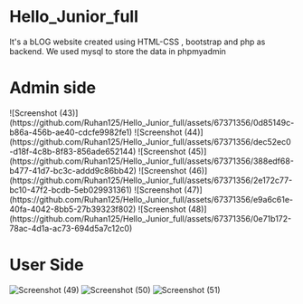# Hello_Junior_full
It's a bLOG website created using HTML-CSS , bootstrap and php as backend. We used mysql to store the data in phpmyadmin

<h1>Admin side</h1>
![Screenshot (43)](https://github.com/Ruhan125/Hello_Junior_full/assets/67371356/0d85149c-b86a-456b-ae40-cdcfe9982fe1)
![Screenshot (44)](https://github.com/Ruhan125/Hello_Junior_full/assets/67371356/dec52ec0-d18f-4c8b-8f83-856ade652144)
![Screenshot (45)](https://github.com/Ruhan125/Hello_Junior_full/assets/67371356/388edf68-b477-41d7-bc3c-addd9c86bb42)
![Screenshot (46)](https://github.com/Ruhan125/Hello_Junior_full/assets/67371356/2e172c77-bc10-47f2-bcdb-5eb029931361)
![Screenshot (47)](https://github.com/Ruhan125/Hello_Junior_full/assets/67371356/e9a6c61e-40fa-4042-8bb5-27b39323f802)
![Screenshot (48)](https://github.com/Ruhan125/Hello_Junior_full/assets/67371356/0e71b172-78ac-4d1a-ac73-694d5a7c12c0)
<h1>
  User Side
</h1>

![Screenshot (49)](https://github.com/Ruhan125/Hello_Junior_full/assets/67371356/fd781ed1-d292-4d62-9f2c-338acdb26054)
![Screenshot (50)](https://github.com/Ruhan125/Hello_Junior_full/assets/67371356/0e6b571c-9c0b-4b3e-a4ee-6c173bb1eec8)
![Screenshot (51)](https://github.com/Ruhan125/Hello_Junior_full/assets/67371356/0d565d82-b608-4db3-a7d0-e5c1c1a9ee69)
